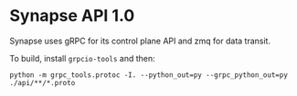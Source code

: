 # Synapse API 1.0

Synapse uses gRPC for its control plane API and zmq for data transit.

To build, install `grpcio-tools` and then:

```
python -m grpc_tools.protoc -I. --python_out=py --grpc_python_out=py ./api/**/*.proto
```
